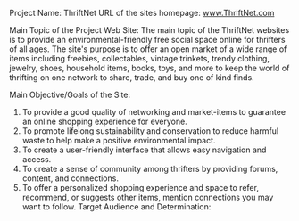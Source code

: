 Project Name: ThriftNet
URL of the sites homepage: www.ThriftNet.com

Main Topic of the Project Web Site:
The main topic of the ThriftNet websites is to provide an environmental-friendly free social space online for thrifters of all ages. The site's purpose is to offer an open market of a wide range of items including freebies, collectables, vintage trinkets, trendy clothing, jewelry, shoes, household items, books, toys, and more to keep the world of thrifting on one network to share, trade, and buy one of kind finds.

Main Objective/Goals of the Site:
1.	To provide a good quality of networking and market-items to guarantee an online shopping experience for everyone. 
2.	To promote lifelong sustainability and conservation to reduce harmful waste to help make a positive environmental impact. 
3.	To create a user-friendly interface that allows easy navigation and access. 
4.	To create a sense of community among thrifters by providing forums, content, and connections. 
5.	To offer a personalized shopping experience and space to refer, recommend, or suggests other items, mention connections you may want to follow. 
Target Audience and Determination:
